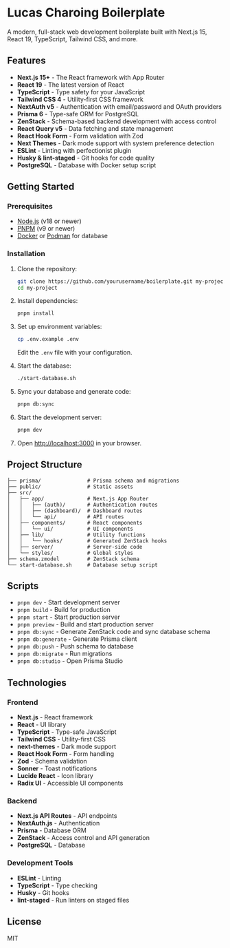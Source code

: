 # Lucas Charoing Boilerplate

A modern, full-stack web development boilerplate built with Next.js 15, React 19, TypeScript, Tailwind CSS, and more.

## Features

- **Next.js 15+** - The React framework with App Router
- **React 19** - The latest version of React
- **TypeScript** - Type safety for your JavaScript
- **Tailwind CSS 4** - Utility-first CSS framework
- **NextAuth v5** - Authentication with email/password and OAuth providers
- **Prisma 6** - Type-safe ORM for PostgreSQL
- **ZenStack** - Schema-based backend development with access control
- **React Query v5** - Data fetching and state management
- **React Hook Form** - Form validation with Zod
- **Next Themes** - Dark mode support with system preference detection
- **ESLint** - Linting with perfectionist plugin
- **Husky & lint-staged** - Git hooks for code quality
- **PostgreSQL** - Database with Docker setup script

## Getting Started

### Prerequisites

- [Node.js](https://nodejs.org/) (v18 or newer)
- [PNPM](https://pnpm.io/) (v9 or newer)
- [Docker](https://www.docker.com/) or [Podman](https://podman.io/) for database

### Installation

1. Clone the repository:
   ```bash
   git clone https://github.com/yourusername/boilerplate.git my-project
   cd my-project
   ```

2. Install dependencies:
   ```bash
   pnpm install
   ```

3. Set up environment variables:
   ```bash
   cp .env.example .env
   ```
   Edit the `.env` file with your configuration.

4. Start the database:
   ```bash
   ./start-database.sh
   ```

5. Sync your database and generate code:
   ```bash
   pnpm db:sync
   ```

6. Start the development server:
   ```bash
   pnpm dev
   ```

7. Open [http://localhost:3000](http://localhost:3000) in your browser.

## Project Structure

```
├── prisma/               # Prisma schema and migrations
├── public/               # Static assets
├── src/
│   ├── app/              # Next.js App Router
│   │   ├── (auth)/       # Authentication routes
│   │   ├── (dashboard)/  # Dashboard routes
│   │   └── api/          # API routes
│   ├── components/       # React components
│   │   └── ui/           # UI components
│   ├── lib/              # Utility functions
│   │   └── hooks/        # Generated ZenStack hooks
│   ├── server/           # Server-side code
│   └── styles/           # Global styles
├── schema.zmodel         # ZenStack schema
└── start-database.sh     # Database setup script
```

## Scripts

- `pnpm dev` - Start development server
- `pnpm build` - Build for production
- `pnpm start` - Start production server
- `pnpm preview` - Build and start production server
- `pnpm db:sync` - Generate ZenStack code and sync database schema
- `pnpm db:generate` - Generate Prisma client
- `pnpm db:push` - Push schema to database
- `pnpm db:migrate` - Run migrations
- `pnpm db:studio` - Open Prisma Studio

## Technologies

### Frontend
- **Next.js** - React framework
- **React** - UI library
- **TypeScript** - Type-safe JavaScript
- **Tailwind CSS** - Utility-first CSS
- **next-themes** - Dark mode support
- **React Hook Form** - Form handling
- **Zod** - Schema validation
- **Sonner** - Toast notifications
- **Lucide React** - Icon library
- **Radix UI** - Accessible UI components

### Backend
- **Next.js API Routes** - API endpoints
- **NextAuth.js** - Authentication
- **Prisma** - Database ORM
- **ZenStack** - Access control and API generation
- **PostgreSQL** - Database

### Development Tools
- **ESLint** - Linting
- **TypeScript** - Type checking
- **Husky** - Git hooks
- **lint-staged** - Run linters on staged files

## License

MIT

